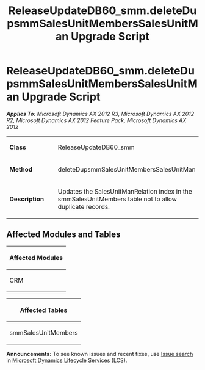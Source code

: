 ﻿---
title: ReleaseUpdateDB60_smm.deleteDupsmmSalesUnitMembersSalesUnitMan Upgrade Script
TOCTitle: ReleaseUpdateDB60_smm.deleteDupsmmSalesUnitMembersSalesUnitMan Upgrade Script
ms:assetid: 4b9b4a3b-8538-024a-1c73-4f4f0133964c
ms:mtpsurl: https://msdn.microsoft.com/en-us/library/JJ685395(v=AX.60)
ms:contentKeyID: 49708078
ms.date: 05/18/2015
mtps_version: v=AX.60
---

# ReleaseUpdateDB60\_smm.deleteDupsmmSalesUnitMembersSalesUnitMan Upgrade Script 


_**Applies To:** Microsoft Dynamics AX 2012 R3, Microsoft Dynamics AX 2012 R2, Microsoft Dynamics AX 2012 Feature Pack, Microsoft Dynamics AX 2012_

<table>
<colgroup>
<col style="width: 50%" />
<col style="width: 50%" />
</colgroup>
<tbody>
<tr class="odd">
<td><p><strong>Class</strong></p></td>
<td><p>ReleaseUpdateDB60_smm</p></td>
</tr>
<tr class="even">
<td><p><strong>Method</strong></p></td>
<td><p>deleteDupsmmSalesUnitMembersSalesUnitMan</p></td>
</tr>
<tr class="odd">
<td><p><strong>Description</strong></p></td>
<td><p>Updates the SalesUnitManRelation index in the smmSalesUnitMembers table not to allow duplicate records.</p></td>
</tr>
</tbody>
</table>


## Affected Modules and Tables

<table>
<colgroup>
<col style="width: 100%" />
</colgroup>
<thead>
<tr class="header">
<th><p>Affected Modules</p></th>
</tr>
</thead>
<tbody>
<tr class="odd">
<td><p>CRM</p></td>
</tr>
</tbody>
</table>


<table>
<colgroup>
<col style="width: 100%" />
</colgroup>
<thead>
<tr class="header">
<th><p>Affected Tables</p></th>
</tr>
</thead>
<tbody>
<tr class="odd">
<td><p>smmSalesUnitMembers</p></td>
</tr>
</tbody>
</table>

  
**Announcements:** To see known issues and recent fixes, use [Issue search](http://go.microsoft.com/fwlink/?linkid=389258) in [Microsoft Dynamics Lifecycle Services](http://go.microsoft.com/fwlink/?linkid=306505) (LCS).

